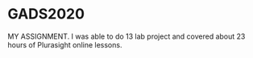 # GADS2020
MY ASSIGNMENT.
I was able to do 13 lab project and covered about 23 hours of Plurasight online lessons.
